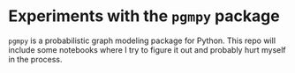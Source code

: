 # Experiments with the `pgmpy` package

`pgmpy` is a probabilistic graph modeling package for Python. This repo will include some notebooks where I try to figure it out and probably hurt myself in the process.
